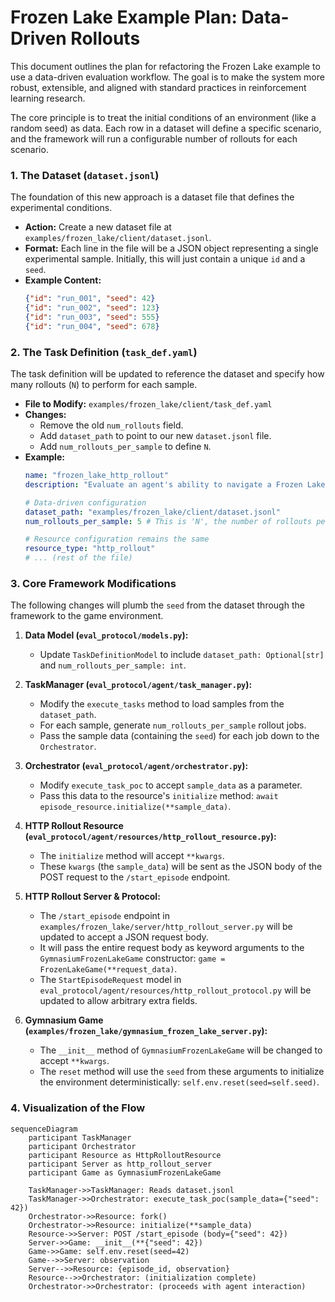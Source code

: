 # Frozen Lake Example Plan: Data-Driven Rollouts

This document outlines the plan for refactoring the Frozen Lake example to use a data-driven evaluation workflow. The goal is to make the system more robust, extensible, and aligned with standard practices in reinforcement learning research.

The core principle is to treat the initial conditions of an environment (like a random seed) as data. Each row in a dataset will define a specific scenario, and the framework will run a configurable number of rollouts for each scenario.

### 1. The Dataset (`dataset.jsonl`)

The foundation of this new approach is a dataset file that defines the experimental conditions.

-   **Action:** Create a new dataset file at `examples/frozen_lake/client/dataset.jsonl`.
-   **Format:** Each line in the file will be a JSON object representing a single experimental sample. Initially, this will just contain a unique `id` and a `seed`.
-   **Example Content:**
    ```json
    {"id": "run_001", "seed": 42}
    {"id": "run_002", "seed": 123}
    {"id": "run_003", "seed": 555}
    {"id": "run_004", "seed": 678}
    ```

### 2. The Task Definition (`task_def.yaml`)

The task definition will be updated to reference the dataset and specify how many rollouts (`N`) to perform for each sample.

-   **File to Modify:** `examples/frozen_lake/client/task_def.yaml`
-   **Changes:**
    -   Remove the old `num_rollouts` field.
    -   Add `dataset_path` to point to our new `dataset.jsonl` file.
    -   Add `num_rollouts_per_sample` to define `N`.
-   **Example:**
    ```yaml
    name: "frozen_lake_http_rollout"
    description: "Evaluate an agent's ability to navigate a Frozen Lake environment via HTTP rollout"

    # Data-driven configuration
    dataset_path: "examples/frozen_lake/client/dataset.jsonl"
    num_rollouts_per_sample: 5 # This is 'N', the number of rollouts per seed

    # Resource configuration remains the same
    resource_type: "http_rollout"
    # ... (rest of the file)
    ```

### 3. Core Framework Modifications

The following changes will plumb the `seed` from the dataset through the framework to the game environment.

1.  **Data Model (`eval_protocol/models.py`):**
    -   Update `TaskDefinitionModel` to include `dataset_path: Optional[str]` and `num_rollouts_per_sample: int`.

2.  **TaskManager (`eval_protocol/agent/task_manager.py`):**
    -   Modify the `execute_tasks` method to load samples from the `dataset_path`.
    -   For each sample, generate `num_rollouts_per_sample` rollout jobs.
    -   Pass the sample data (containing the `seed`) for each job down to the `Orchestrator`.

3.  **Orchestrator (`eval_protocol/agent/orchestrator.py`):**
    -   Modify `execute_task_poc` to accept `sample_data` as a parameter.
    -   Pass this data to the resource's `initialize` method: `await episode_resource.initialize(**sample_data)`.

4.  **HTTP Rollout Resource (`eval_protocol/agent/resources/http_rollout_resource.py`):**
    -   The `initialize` method will accept `**kwargs`.
    -   These `kwargs` (the `sample_data`) will be sent as the JSON body of the POST request to the `/start_episode` endpoint.

5.  **HTTP Rollout Server & Protocol:**
    -   The `/start_episode` endpoint in `examples/frozen_lake/server/http_rollout_server.py` will be updated to accept a JSON request body.
    -   It will pass the entire request body as keyword arguments to the `GymnasiumFrozenLakeGame` constructor: `game = FrozenLakeGame(**request_data)`.
    -   The `StartEpisodeRequest` model in `eval_protocol/agent/resources/http_rollout_protocol.py` will be updated to allow arbitrary extra fields.

6.  **Gymnasium Game (`examples/frozen_lake/gymnasium_frozen_lake_server.py`):**
    -   The `__init__` method of `GymnasiumFrozenLakeGame` will be changed to accept `**kwargs`.
    -   The `reset` method will use the `seed` from these arguments to initialize the environment deterministically: `self.env.reset(seed=self.seed)`.

### 4. Visualization of the Flow

```mermaid
sequenceDiagram
    participant TaskManager
    participant Orchestrator
    participant Resource as HttpRolloutResource
    participant Server as http_rollout_server
    participant Game as GymnasiumFrozenLakeGame

    TaskManager->>TaskManager: Reads dataset.jsonl
    TaskManager->>Orchestrator: execute_task_poc(sample_data={"seed": 42})
    Orchestrator->>Resource: fork()
    Orchestrator->>Resource: initialize(**sample_data)
    Resource->>Server: POST /start_episode (body={"seed": 42})
    Server->>Game: __init__(**{"seed": 42})
    Game->>Game: self.env.reset(seed=42)
    Game-->>Server: observation
    Server-->>Resource: {episode_id, observation}
    Resource-->>Orchestrator: (initialization complete)
    Orchestrator->>Orchestrator: (proceeds with agent interaction)
